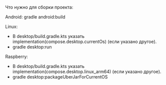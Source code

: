 Что нужно для сборки проекта:

Android: gradle android:build

Linux:
 - В desktop/build.gradle.kts указать implementation(compose.desktop.currentOs) (если указано другое).
 - gradle desktop:run

Raspberry:
 - В desktop/build.gradle.kts указать implementation(compose.desktop.linux_arm64) (если указано другое).
 - gradle desktop:packageUberJarForCurrentOS
 
